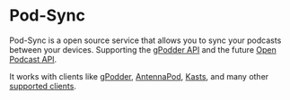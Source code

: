 # Pod-Sync

Pod-Sync is a open source service that allows you to sync your podcasts between your devices.
Supporting the [gPodder API](https://gpoddernet.readthedocs.io/en/latest/api/index.html) and the future [Open Podcast API](https://openpodcastapi.org/).

It works with clients like [gPodder](http://gpodder.org/), [AntennaPod](http://antennapod.org/),
[Kasts](https://apps.kde.org/kasts/), and many other [supported clients](#).
